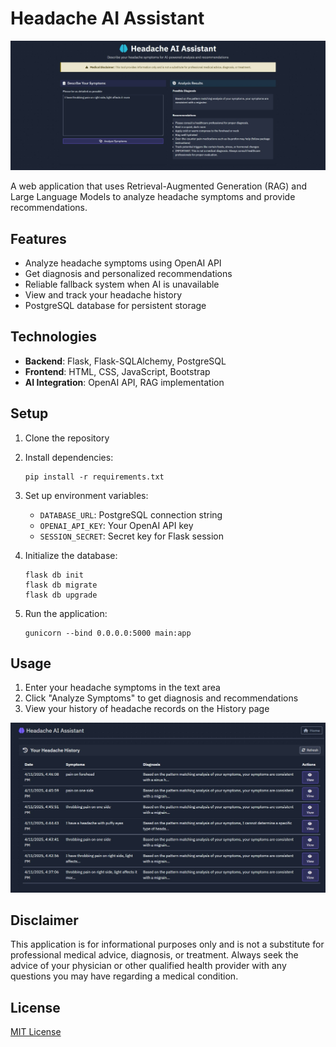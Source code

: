 # Headache AI Assistant

![This shows the main page of the website where you can enter the symptoms and the diagnosis is shown on the right side](MainPage.jpeg)


A web application that uses Retrieval-Augmented Generation (RAG) and Large Language Models to analyze headache symptoms and provide recommendations.

## Features

- Analyze headache symptoms using OpenAI API
- Get diagnosis and personalized recommendations
- Reliable fallback system when AI is unavailable
- View and track your headache history
- PostgreSQL database for persistent storage

## Technologies

- **Backend**: Flask, Flask-SQLAlchemy, PostgreSQL
- **Frontend**: HTML, CSS, JavaScript, Bootstrap
- **AI Integration**: OpenAI API, RAG implementation


## Setup

1. Clone the repository
2. Install dependencies:
   ```
   pip install -r requirements.txt
   ```
3. Set up environment variables:
   - `DATABASE_URL`: PostgreSQL connection string
   - `OPENAI_API_KEY`: Your OpenAI API key
   - `SESSION_SECRET`: Secret key for Flask session

4. Initialize the database:
   ```
   flask db init
   flask db migrate
   flask db upgrade
   ```

5. Run the application:
   ```
   gunicorn --bind 0.0.0.0:5000 main:app
   ```

## Usage

1. Enter your headache symptoms in the text area
2. Click "Analyze Symptoms" to get diagnosis and recommendations
3. View your history of headache records on the History page


![This shows the history, keeps a log](History.jpeg)

## Disclaimer

This application is for informational purposes only and is not a substitute for professional medical advice, diagnosis, or treatment. Always seek the advice of your physician or other qualified health provider with any questions you may have regarding a medical condition.

## License

[MIT License](LICENSE)
